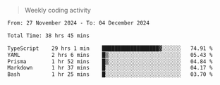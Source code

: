 > Weekly coding activity
<!--START_SECTION:waka-->

```txt
From: 27 November 2024 - To: 04 December 2024

Total Time: 38 hrs 45 mins

TypeScript    29 hrs 1 min    ██████████████████▓░░░░░░   74.91 %
YAML          2 hrs 6 mins    █▒░░░░░░░░░░░░░░░░░░░░░░░   05.43 %
Prisma        1 hr 52 mins    █▒░░░░░░░░░░░░░░░░░░░░░░░   04.84 %
Markdown      1 hr 37 mins    █░░░░░░░░░░░░░░░░░░░░░░░░   04.17 %
Bash          1 hr 25 mins    █░░░░░░░░░░░░░░░░░░░░░░░░   03.70 %
```

<!--END_SECTION:waka-->
